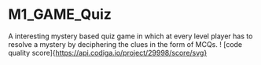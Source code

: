 # M1_GAME_Quiz
A interesting mystery based quiz game in which at every level player has to resolve a mystery by deciphering the clues in the form of MCQs.
! [code quality score]{https://api.codiga.io/project/29998/score/svg}

